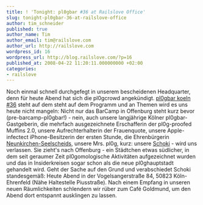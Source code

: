 ```yaml
---
title: ! 'Tonight: pl0gbar #36 at Railslove Office'
slug: tonight-pl0gbar-36-at-railslove-office
author: tim_schneider
published: true
author_name: Tim
author_email: tim@railslove.com
author_url: http://railslove.com
wordpress_id: 16
wordpress_url: http://blog.railslove.com/?p=16
published_at: 2008-04-22 11:20:11.000000000 +02:00
categories:
- railslove
---
```

Noch einmal schnell durchgefegt in unserem bescheidenen Headquarter, denn für heute Abend hat sich die pl0gcrowd angekündigt. <a href="http://pl0gbar.mixxt.de/networks/events/show_event.509">pl0gbar koeln #36</a> steht auf dem steht auf dem Programm und an Themen wird es uns heute nicht mangeln: Nicht nur das BarCamp in Offenburg steht kurz bevor (pre-barcamp-pl0gbar!) - nein, auch unsere langjährige Kölner pl0gbar-Gastgeberin, die mehrfach ausgezeichnete Erschafferin der pl0g-proofed Muffins 2.0, unsere Aufrechterhalterin der Frauenquote, unsere Apple-infectect iPhone-Besitzerin der ersten Stunde, die Ehrenbürgerin <a href="http://www.neunkirchen-seelscheid.info/">Neunkirchen-Seelscheids</a>, unsere Mrs. pl0g, kurz: unsere <a href="http://schokodinatorin.de/">Schoki</a> - wird uns verlassen. Sie zieht's nach Offenburg - ein Städtchen etwas südlicher, in dem seit geraumer Zeit pl0gomologische Aktivitäten aufgezeichnet wurden und das in Insiderkreisen sogar schon als die neue pl0ghauptstadt gehandelt wird.
Geht der Sache auf den Grund und verabschiedet Schoki standesgemäß: Heute Abend in der Vogelsangerstraße 84, 50823 Köln-Ehrenfeld (Nähe Haltestelle Piusstraße). Nach einem Empfang in unseren neuen Räumlichkeiten schlendern wir rüber zum Café Goldmund, um den Abend dort entspannt ausklingen zu lassen.
